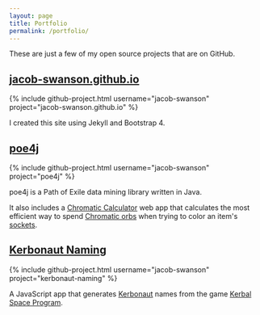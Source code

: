 ```yaml
---
layout: page
title: Portfolio
permalink: /portfolio/
---
```


These are just a few of my open source projects that are on GitHub.

## <a href="/" target="_blank">jacob-swanson.github.io</a>
{% include github-project.html username="jacob-swanson" project="jacob-swanson.github.io" %}

I created this site using Jekyll and Bootstrap 4.

## <a href="/poe4j" target="_blank">poe4j</a>
{% include github-project.html username="jacob-swanson" project="poe4j" %}

poe4j is a Path of Exile data mining library written in Java.

It also includes a [Chromatic Calculator](http://www.swandiggy.com/poe4j/#/chromatic-calculator) web app
that calculates the most efficient way to spend [Chromatic orbs](http://pathofexile.gamepedia.com/Chromatic_Orb) when trying to color an item's [sockets](http://pathofexile.gamepedia.com/Item_socket).

## <a href="/kerbonaut-naming" target="_blank">Kerbonaut Naming</a>
{% include github-project.html username="jacob-swanson" project="kerbonaut-naming" %}

A JavaScript app that generates [Kerbonaut](http://wiki.kerbalspaceprogram.com/wiki/Kerbonaut) names from the game [Kerbal Space Program](https://kerbalspaceprogram.com).